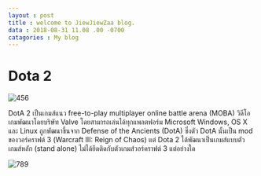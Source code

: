 ```yaml
---
layout : post
title : welcome to JiewJiewZaa blog.
data : 2018-08-31 11.08 .00 -0700
catagories : My blog
---
```


# Dota 2
![456](https://scontent.fbkk14-1.fna.fbcdn.net/v/t1.0-0/q82/c170.0.200.200/p200x200/14079615_1223443321054456_4006161505469382413_n.jpg?oh=6767e75437fbe86e863de0e9328e25d8&oe=5A1E9C8B)

DotA 2 เป็นเกมส์แนว free-to-play multiplayer online battle arena  (MOBA) วิดีโอเกมพัฒนาโดยบริษัท Valve โดยสามารถเล่นได้ทุกแพลตฟอร์ม Microsoft Windows, OS X และ Linux  ถูกพัฒนาขึ้นจาก Defense of the Ancients (DotA) ซึ่งตัว DotA นั้นเป็น mod ของวอร์คราฟต์ 3 (Warcraft III: Reign of Chaos) แต่ Dota 2 ได้พัฒนาเป็นเกมส์แบบตัวเกมส์หลัก (stand alone) ไม่ได้ยึดติดกับตัวเกมส์วอร์คราฟต์ 3 แต่อย่างใด 

![789](https://www.blognone.com/sites/default/files/externals/7a8f7fdb48d6d78b343d642cc2d6f736.jpg)
